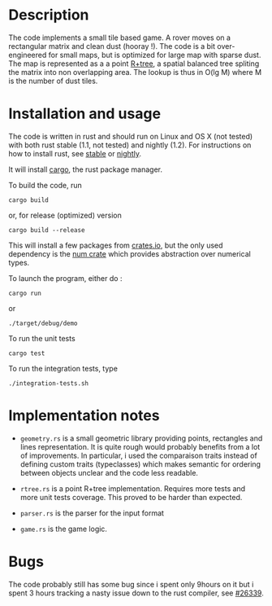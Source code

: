 # Description

 The code implements a small tile based game. A rover moves on a rectangular
matrix and clean dust (hooray !). The code is a bit over-engineered for small
maps, but is optimized for large map with sparse dust. The map is represented as
a a point [R+tree](https://en.wikipedia.org/wiki/R%2B_tree), a spatial balanced
tree spliting the matrix into non overlapping area. The lookup is thus in O(lg
M) where M is the number of dust tiles.

# Installation and usage

The code is written in rust and should run on Linux and OS X (not tested) with
both rust stable (1.1, not tested) and nightly (1.2). For instructions on how to
install rust, see
[stable](https://doc.rust-lang.org/stable/book/installing-rust.html) or 
[nightly](https://doc.rust-lang.org/nightly/book/installing-rust.html).

It will install [cargo](http://doc.crates.io/), the rust package manager.

To build the code, run 

    cargo build

or, for release (optimized) version

    cargo build --release

This will install a few packages from [crates.io](http://crates.io), but the
only used dependency is the [num crate](https://crates.io/crates/num) which
provides abstraction over numerical types.

To launch the program, either do :

    cargo run

or 

    ./target/debug/demo  

To run the unit tests

    cargo test

To run the integration tests, type

    ./integration-tests.sh


# Implementation notes

 - `geometry.rs` is a small geometric library providing points, rectangles and
   lines representation. It is quite rough would probably benefits from a lot of
improvements. In particular, i used the comparaison traits instead of defining
custom traits (typeclasses) which makes semantic for ordering between objects
unclear and the code less readable.

 - `rtree.rs` is a point R+tree implementation. Requires more tests and more
   unit tests coverage. This proved to be harder than expected.

 - `parser.rs` is the parser for the input format

 - `game.rs` is the game logic.

# Bugs

The code probably still has some bug since i spent only 9hours on it but i spent
3 hours tracking a nasty issue down to the rust compiler, see
[#26339](https://github.com/rust-lang/rust/issues/26339).

